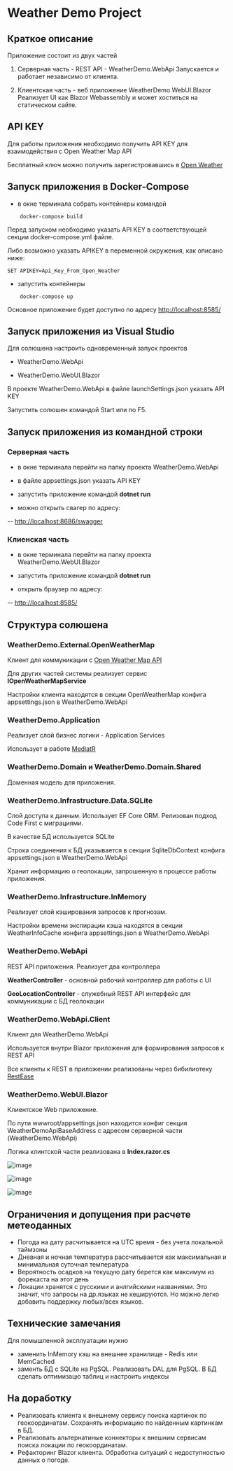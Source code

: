 # Weather Demo Project

## Краткое описание

Приложение состоит из двух частей

1) Серверная часть - REST API - WeatherDemo.WebApi
Запускается и работает независимо от клиента.

2) Клиентская часть - веб приложение WeatherDemo.WebUI.Blazor
Реализует UI как Blazor Webassembly и может хоститься на статическом сайте.

## API KEY 

Для работы приложения необходимо получить API KEY для взаимодействия с Open Weather Map API

Бесплатный ключ можно получить зарегистровавшись в [Open Weather](https://openweathermap.org/appid)


## Запуск приложения в Docker-Compose


- в окне терминала собрать контейнеры командой

```
    docker-compose build
```

Перед запуском необходимо указать API KEY в соответствующей секции docker-compose.yml файле.

Либо возможно указать APIKEY в переменной окружения, как описано ниже:

```
SET APIKEY=Api_Key_From_Open_Weather
```

- запустить контейнеры

```
    docker-compose up
```

Основное приложение будет доступно по адресу [http://localhost:8585/](http://localhost:8585/)

## Запуск приложения из Visual Studio 

Для солюшена настроить одновременный запуск проектов

- WeatherDemo.WebApi

- WeatherDemo.WebUI.Blazor

В проекте WeatherDemo.WebApi в файле launchSettings.json указать API KEY

Запустить солюшен командой Start или по F5.


## Запуск приложения из командной строки


### Серверная часть

- в окне терминала перейти на папку проекта WeatherDemo.WebApi

- в файле appsettings.json указать API KEY

- запустить приложение командой **dotnet run**

- можно открыть свагер по адресу:

-- [http://localhost:8686/swagger](http://localhost:8686/swagger)

### Клиенская часть

- в окне терминала перейти на папку проекта WeatherDemo.WebUI.Blazor

- запустить приложение командой **dotnet run**

- открыть браузер по адресy:

-- [http://localhost:8585/](http://localhost:8585/)

## Структура солюшена

### WeatherDemo.External.OpenWeatherMap 

Клиент для коммуникации с [Open Weather Map API](https://openweathermap.org/api/geocoding-api)

Для других частей системы реализует сервис **IOpenWeatherMapService**

Настройки клиента находятся в секции OpenWeatherMap конфига appsettings.json в WeatherDemo.WebApi

### WeatherDemo.Application

Реализует слой бизнес логики - Application Services

Использует в работе [MediatR](https://github.com/jbogard/MediatR)

### WeatherDemo.Domain и WeatherDemo.Domain.Shared

Доменная модель для приложения.

### WeatherDemo.Infrastructure.Data.SQLite

Слой доступа к данным. Использует EF Core ORM. Релизован подход Code First с миграциями.

В качестве БД используется SQLite 

Строка соединения к БД указывается в секции SqliteDbContext конфига appsettings.json в WeatherDemo.WebApi

Хранит информацию о геолокации, запрошенную в процессе работы приложения.

### WeatherDemo.Infrastructure.InMemory

Реализует слой кэширования запросов к прогнозам.

Настройки времени экспирации кэша находятся в секции WeatherInfoCache конфига appsettings.json в WeatherDemo.WebApi


### WeatherDemo.WebApi 

REST API приложения. Реализует два контроллера

**WeatherController** - основной рабочий контроллер для работы с UI

**GeoLocationController** - служебный REST API интерфейс для коммуникации с БД геолокации


### WeatherDemo.WebApi.Client

Клиент для WeatherDemo.WebApi

Используется внутри Blazor приложения для формирования запросов к REST API 

Все клиенты к REST в приложении реализованы через бибилиотеку [RestEase](https://github.com/canton7/RestEase)


### WeatherDemo.WebUI.Blazor

Клиентское Web приложение. 

По пути wwwroot/appsettings.json находится конфиг секция WeatherDemoApiBaseAddress с адресом серверной части (WeatherDemo.WebApi)  

Логика клинтской части реализована в **Index.razor.cs**


![image](Demo01.png)

![image](Demo02.png)

![image](Demo03.png)


## Ограничения и допущения при расчете метеоданных

- Погода на дату расчитывается на UTC время - без учета локальной таймзоны
- Дневная и ночная температура рассчитывается как максимальная и минимальная суточная температура
- Вероятность осадков на текущую дату берется как максимум из форекаста на этот день
- Локации хранятся с русскими и анлгийскими названиями. Это значит, что запросы на др.языках не кешируются. Но можно легко добавить поддержку любых/всех языков.

## Технические замечания 

Для помышленной эксплуатации нужно 

- заменить InMemory кэш на внешнее хранилище - Redis или MemCached
- заменть БД c SQLite на PgSQL. Реализовать DAL для PgSQL. В БД сделать оптимизацю таблиц и настроить индексы

## На доработку

- Реализовать клиента к внешнему сервису поиска картинок по геокоординатам. Сохранять информацию по найденным картинкам в БД.
- Реализовать альтернатиные коннекторы к внешним сервисам поиска локации по геокоординатам.
- Рефакторинг Blazor клиента. Обработка ситуаций с недоступностью данных о погоде.

